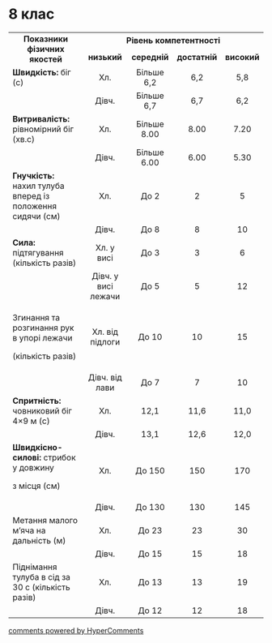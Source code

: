 <div id="hypercomments_widget" class="js-hypercomments-widget invisible"></div>

8 клас
=============================

<table>
<tbody>
<tr>
<td rowspan="2" align="center"><b>Показники фізичних якостей</b></td>
<td colspan="4" align="center"><b>Рівень компетентності</b></td>
</tr>
<tr class="odd">
<td align="center"><b>низький</b></td>
<td align="center"><b>середній</b></td>
<td align="center"><b>достатній</b></td>
<td align="center"><b>високий</b></td>
</tr>
<tr class="even">
<td><b>Швидкість:</b> біг (с)</td>
<td align="center">Хл.</td>
<td align="center">Більше 6,2</td>
<td align="center">6,2</td>
<td align="center">5,8</td>
</tr>
<tr class="odd">
<td align="center"></td>
<td align="center">Дівч.</td>
<td align="center">Більше 6,7</td>
<td align="center">6,7</td>
<td align="center">6,2</td>
</tr>
<tr class="even">
<td><b>Витривалість:</b> рівномірний біг (хв.с)</td>
<td align="center">Хл.</td>
<td align="center">Більше 8.00</td>
<td align="center">8.00</td>
<td align="center">7.20</td>
</tr>
<tr class="odd">
<td align="center"></td>
<td align="center">Дівч.</td>
<td align="center">Більше 6.00</td>
<td align="center">6.00</td>
<td align="center">5.30</td>
</tr>
<tr class="even">
<td><b>Гнучкість:</b> нахил тулуба вперед із положення сидячи (см)</td>
<td align="center">Хл.</td>
<td align="center">До 2</td>
<td align="center">2</td>
<td align="center">5</td>
</tr>
<tr class="odd">
<td align="center"></td>
<td align="center">Дівч.</td>
<td align="center">До 8</td>
<td align="center">8</td>
<td align="center">10</td>
</tr>
<tr class="even">
<td><b>Сила:</b> підтягування (кількість разів)</td>
<td align="center">Хл. у висі</td>
<td align="center">До 3</td>
<td align="center">3</td>
<td align="center">6</td>
</tr>
<tr class="odd">
<td align="center"></td>
<td align="center">Дівч. у висі лежачи</td>
<td align="center">До 5</td>
<td align="center">5</td>
<td align="center">12</td>
</tr>
<tr class="even">
<td><p>Згинання та розгинання рук в упорі лежачи</p>
<p>(кількість разів)</p></td>
<td align="center">Хл. від підлоги</td>
<td align="center">До 10</td>
<td align="center">10</td>
<td align="center">15</td>
</tr>
<tr class="odd">
<td align="center"></td>
<td align="center">Дівч. від лави</td>
<td align="center">До 7</td>
<td align="center">7</td>
<td align="center">10</td>
</tr>
<tr class="even">
<td><b>Спритність:</b> човниковий біг 4×9 м (с)</td>
<td align="center">Хл.</td>
<td align="center">12,1</td>
<td align="center">11,6</td>
<td align="center">11,0</td>
</tr>
<tr class="odd">
<td align="center"></td>
<td align="center">Дівч.</td>
<td align="center">13,1</td>
<td align="center">12,6</td>
<td align="center">12,0</td>
</tr>
<tr class="even">
<td><b>Швидкісно-силові:</b> стрибок у довжину</p>
<p>з місця (см)</td>
<td align="center">Хл.</td>
<td align="center">До 150</td>
<td align="center">150</td>
<td align="center">170</td>
</tr>
<tr class="odd">
<td align="center"></td>
<td align="center">Дівч.</td>
<td align="center">До 130</td>
<td align="center">130</td>
<td align="center">145</td>
</tr>
<tr class="even">
<td>Метання малого м’яча на дальність (м)</td>
<td align="center">Хл.</td>
<td align="center">До 23</td>
<td align="center">23</td>
<td align="center">30</td>
</tr>
<tr class="odd">
<td align="center"></td>
<td align="center">Дівч.</td>
<td align="center">До 15</td>
<td align="center">15</td>
<td align="center">18</td>
</tr>
<tr class="even">
<td>Піднімання тулуба в сід за 30 с (кількість разів)</td>
<td align="center">Хл.</td>
<td align="center">До 13</td>
<td align="center">13</td>
<td align="center">19</td>
</tr>
<tr class="odd">
<td align="center"></td>
<td align="center">Дівч.</td>
<td align="center">До 12</td>
<td align="center">12</td>
<td align="center">18</td>
</tr>
</tbody>
</table>

<div class="js-hypercomments-container">
    <a href="http://hypercomments.com" class="hc-link" title="comments widget">comments powered by HyperComments</a>
</div>